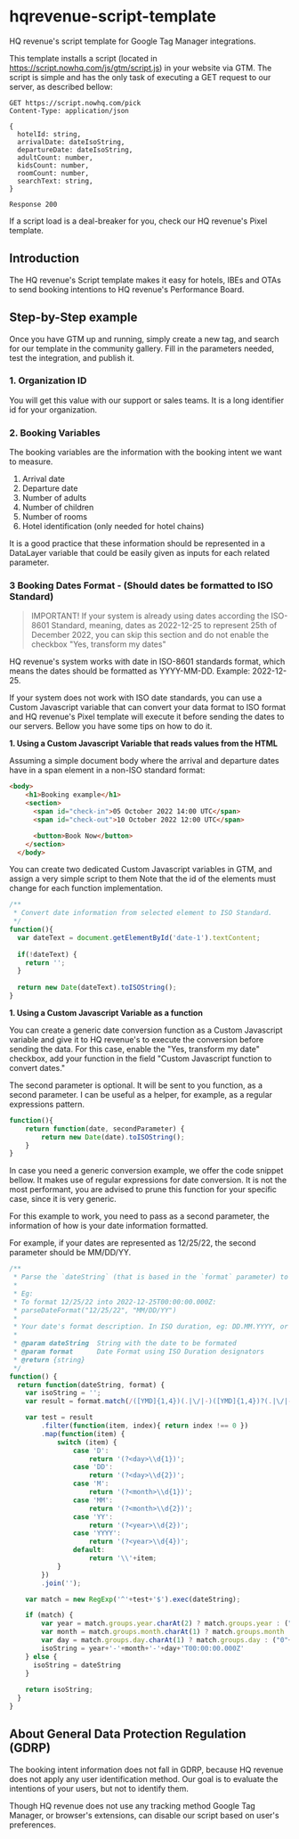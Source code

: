# hqrevenue-script-template
HQ revenue's script template for Google Tag Manager integrations.

This template installs a script (located in https://script.nowhq.com/js/gtm/script.js) in your website via GTM. 
The script is simple and has the only task of executing a GET request to our server, as described bellow:

```http request
GET https://script.nowhq.com/pick
Content-Type: application/json

{ 
  hotelId: string,
  arrivalDate: dateIsoString,
  departureDate: dateIsoString,
  adultCount: number,
  kidsCount: number,
  roomCount: number,
  searchText: string,
}

Response 200
```

If a script load is a deal-breaker for you, check our HQ revenue's Pixel template.

## Introduction

The HQ revenue's Script template makes it easy for hotels, IBEs and OTAs to send booking intentions to HQ revenue's Performance Board.

## Step-by-Step example

Once you have GTM up and running, simply create a new tag, and search for our template in the community gallery.
Fill in the parameters needed, test the integration, and publish it.

### 1. Organization ID
You will get this value with our support or sales teams. It is a long identifier id for your organization.

### 2. Booking Variables
The booking variables are the information with the booking intent we want to measure.

1. Arrival date
2. Departure date
3. Number of adults
4. Number of children
5. Number of rooms
6. Hotel identification (only needed for hotel chains)

It is a good practice that these information should be represented in a DataLayer variable that could be easily given as
inputs for each related parameter.

### 3 Booking Dates Format - (Should dates be formatted to ISO Standard)

> IMPORTANT!
> If your system is already using dates according the ISO-8601 Standard, meaning, dates as 2022-12-25 to represent 25th of December 2022,
> you can skip this section and do not enable the checkbox "Yes, transform my dates"

HQ revenue's system works with date in ISO-8601 standards format, which means the dates should be formatted as YYYY-MM-DD.
Example: 2022-12-25.

If your system does not work with ISO date standards, you can use a Custom Javascript variable that can convert your data
format to ISO format and HQ revenue's Pixel template will execute it before sending the dates to our servers. Bellow you have
some tips on how to do it.

**1. Using a Custom Javascript Variable that reads values from the HTML**

Assuming a simple document body where the arrival and departure dates have in a span element in a non-ISO standard format:
```html
<body>
    <h1>Booking example</h1>
    <section>
      <span id="check-in">05 October 2022 14:00 UTC</span>
      <span id="check-out">10 October 2022 12:00 UTC</span>

      <button>Book Now</button>
    </section>
  </body>
```

You can create two dedicated Custom Javascript variables in GTM, and assign a very simple script to them Note that the
id of the elements must change for each function implementation.

```javascript
/**
 * Convert date information from selected element to ISO Standard.
 */
function(){
  var dateText = document.getElementById('date-1').textContent;
  
  if(!dateText) {
    return '';
  }
  
  return new Date(dateText).toISOString();
}
```

**1. Using a Custom Javascript Variable as a function**

You can create a generic date conversion function as a Custom Javascript variable and give it to HQ revenue's to execute
the conversion before sending the data. For this case, enable the "Yes, transform my date" checkbox, add your function in
the field "Custom Javascript function to convert dates."

The second parameter is optional. It will be sent to you function, as a second parameter. I can be useful as a helper,
for example, as a regular expressions pattern.

```javascript
function(){
    return function(date, secondParameter) {
        return new Date(date).toISOString();
    }
}
```

In case you need a generic conversion example, we offer the code snippet bellow. It makes use of regular expressions for
date conversion. It is not the most performant, you are advised to prune this function for your specific case, since it
is very generic.

For this example to work, you need to pass as a second parameter, the information of how is your date information formatted.

For example, if your dates are represented as 12/25/22, the second parameter should be MM/DD/YY.

```javascript
/**
 * Parse the `dateString` (that is based in the `format` parameter) to ISO Strings.
 * 
 * Eg: 
 * To format 12/25/22 into 2022-12-25T00:00:00.000Z:
 * parseDateFormat("12/25/22", "MM/DD/YY")
 *
 * Your date's format description. In ISO duration, eg: DD.MM.YYYY, or MM.DD.YY
 * 
 * @param dateString  String with the date to be formated
 * @param format      Date Format using ISO Duration designators
 * @return {string}
 */
function() {
  return function(dateString, format) {
    var isoString = '';
    var result = format.match(/([YMD]{1,4})(.|\/|-)([YMD]{1,4})?(.|\/|-)([YMD]{1,4})/);

    var test = result
        .filter(function(item, index){ return index !== 0 })
        .map(function(item) {
            switch (item) {
                case 'D':
                    return '(?<day>\\d{1})';
                case 'DD':
                    return '(?<day>\\d{2})';
                case 'M':
                    return '(?<month>\\d{1})';
                case 'MM':
                    return '(?<month>\\d{2})';
                case 'YY':
                    return '(?<year>\\d{2})';
                case 'YYYY':
                    return '(?<year>\\d{4})';
                default:
                    return '\\'+item;
            }
        })
        .join('');

    var match = new RegExp('^'+test+'$').exec(dateString);

    if (match) {
        var year = match.groups.year.charAt(2) ? match.groups.year : ("20"+match.groups.year)
        var month = match.groups.month.charAt(1) ? match.groups.month : ("0"+match.groups.month)
        var day = match.groups.day.charAt(1) ? match.groups.day : ("0"+match.groups.day)
        isoString = year+'-'+month+'-'+day+'T00:00:00.000Z'
    } else {
      isoString = dateString
    }
    
    return isoString;
  }
}
```

## About General Data Protection Regulation (GDRP)

The booking intent information does not fall in GDRP, because HQ revenue does not apply any user identification method.
Our goal is to evaluate the intentions of your users, but not to identify them.

Though HQ revenue does not use any tracking method Google Tag Manager, or browser's extensions, can disable our script based
on user's preferences.

